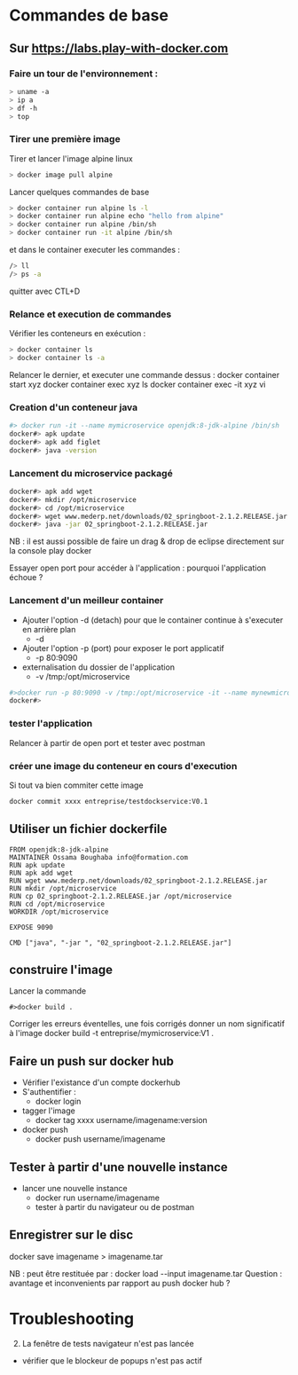# Commandes de base
## Sur https://labs.play-with-docker.com
### Faire un tour de l'environnement :
```bash
> uname -a
> ip a
> df -h
> top
```
### Tirer une première image
Tirer et lancer l'image alpine linux
```bash
> docker image pull alpine
```
Lancer quelques commandes de base
```bash
> docker container run alpine ls -l
> docker container run alpine echo "hello from alpine"
> docker container run alpine /bin/sh
> docker container run -it alpine /bin/sh
```
et dans le container executer les commandes :
```bash
/> ll
/> ps -a
```	
quitter avec CTL+D


### Relance et execution de commandes 
Vérifier les conteneurs en exécution :
```bash
> docker container ls
> docker container ls -a
```

Relancer le dernier, et executer une commande dessus :
docker container start xyz
docker container exec xyz ls
docker container exec -it xyz vi

### Creation d'un conteneur java

```bash
#> docker run -it --name mymicroservice openjdk:8-jdk-alpine /bin/sh
docker#> apk update
docker#> apk add figlet
docker#> java -version

```

### Lancement du microservice packagé
```bash
docker#> apk add wget
docker#> mkdir /opt/microservice
docker#> cd /opt/microservice
docker#> wget www.mederp.net/downloads/02_springboot-2.1.2.RELEASE.jar
docker#> java -jar 02_springboot-2.1.2.RELEASE.jar
```
NB : il est aussi possible de faire un drag & drop de eclipse directement sur la console play docker

Essayer open port pour accéder à l'application : pourquoi l'application échoue ?

### Lancement d'un meilleur container
* Ajouter l'option -d (detach) pour que le container continue à s'executer en arrière plan
  * -d
* Ajouter l'option -p (port) pour exposer le port applicatif
  * -p 80:9090
* externalisation du dossier de l'application
  * -v /tmp:/opt/microservice
```bash
#>docker run -p 80:9090 -v /tmp:/opt/microservice -it --name mynewmicroservice openjdk:8-jdk-alpine /bin/sh
docker#> 
```
### tester l'application
Relancer à partir de open port et tester avec postman

### créer une image du conteneur en cours d'execution
Si tout va bien commiter cette image
```bash
docker commit xxxx entreprise/testdockservice:V0.1
```

## Utiliser un fichier dockerfile
```
FROM openjdk:8-jdk-alpine
MAINTAINER Ossama Boughaba info@formation.com
RUN apk update
RUN apk add wget
RUN wget www.mederp.net/downloads/02_springboot-2.1.2.RELEASE.jar
RUN mkdir /opt/microservice
RUN cp 02_springboot-2.1.2.RELEASE.jar /opt/microservice
RUN cd /opt/microservice
WORKDIR /opt/microservice

EXPOSE 9090

CMD ["java", "-jar ", "02_springboot-2.1.2.RELEASE.jar"]
```
## construire l'image
Lancer la commande 
```
#>docker build .
```
Corriger les erreurs éventelles, une fois corrigés donner un nom significatif à l'image
docker build -t entreprise/mymicroservice:V1 .

## Faire un push sur docker hub
* Vérifier l'existance d'un compte dockerhub
* S'authentifier : 
  * docker login
* tagger l'image
  * docker tag xxxx username/imagename:version
* docker push
  * docker push username/imagename
  
## Tester à partir d'une nouvelle instance 
* lancer une nouvelle instance
  * docker run username/imagename
  * tester à partir du navigateur ou de postman

## Enregistrer sur le disc
docker save imagename > imagename.tar

NB : peut être restituée par : docker load --input imagename.tar
Question : avantage et inconvenients par rapport au push docker hub ?


# Troubleshooting

2. La fenêtre de tests navigateur n'est pas lancée
  * vérifier que le blockeur de popups n'est pas actif